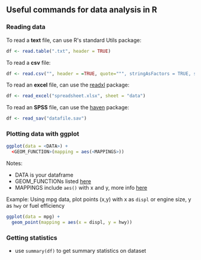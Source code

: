 ## Useful commands for data analysis in R

### Reading data 
To read a **text** file, can use R's standard Utils package:
```r
df <- read.table(".txt", header = TRUE)
```

To read a **csv** file:
```r
df <- read.csv("", header = =TRUE, quote=""", stringAsFactors = TRUE, strip.white = TRUE)
```

To read an **excel** file, can use the [readxl](https://readxl.tidyverse.org/) package:
```r
df <- read_excel("spreadsheet.xlsx", sheet = "data")
```

To read an **SPSS** file, can use the [haven](https://www.rdocumentation.org/packages/haven/versions/1.1.2) package: 
```r
df <- read_sav("datafile.sav")
```

### Plotting data with ggplot
```r
ggplot(data = <DATA>) + 
  <GEOM_FUNCTION>(mapping = aes(<MAPPINGS>))
```
Notes: 
- DATA is your dataframe
- GEOM_FUNCTIONs listed [here](https://ggplot2.tidyverse.org/reference/)
- MAPPINGS include ```aes()``` with x and y, more info [here](https://ggplot2.tidyverse.org/reference/aes.html)

Example: Using mpg data, plot points (x,y) with x as `displ` or engine size, y as `hwy` or fuel efficiency
```r
ggplot(data = mpg) + 
  geom_point(mapping = aes(x = displ, y = hwy))
```

### Getting statistics
- use ```summary(df)``` to get summary statistics on dataset
